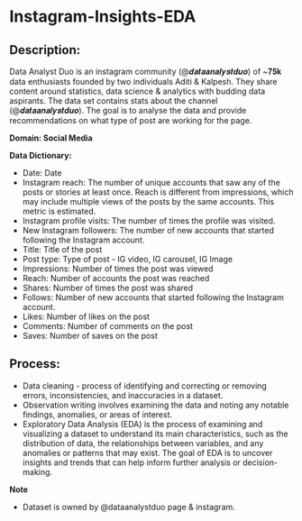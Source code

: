 # Instagram-Insights-EDA

## Description:
Data Analyst Duo is an instagram community (@𝒅𝒂𝒕𝒂𝒂𝒏𝒂𝒍𝒚𝒔𝒕𝒅𝒖𝒐) of ~𝟕𝟓𝐤 data enthusiasts founded by two individuals Aditi & Kalpesh. They share content around statistics, data science & analytics with budding data aspirants. The data set contains stats about the channel (@𝒅𝒂𝒕𝒂𝒂𝒏𝒂𝒍𝒚𝒔𝒕𝒅𝒖𝒐). The goal is to analyse the data and provide recommendations on what type of post are working for the page.

**Domain: Social Media**

**Data Dictionary:**
- Date: Date
- Instagram reach: The number of unique accounts that saw any of the posts or stories at least once. Reach is different from impressions, which may include multiple views of the posts by the same accounts. This metric is estimated.
- Instagram profile visits: The number of times the profile was visited.
- New Instagram followers: The number of new accounts that started following the Instagram account.
- Title: Title of the post
- Post type: Type of post - IG video, IG carousel, IG Image
- Impressions: Number of times the post was viewed
- Reach: Number of accounts the post was reached
- Shares: Number of times the post was shared
- Follows: Number of new accounts that started following the Instagram account.
- Likes: Number of likes on the post
- Comments: Number of comments on the post
- Saves: Number of saves on the post

## Process:
- Data cleaning - process of identifying and correcting or removing errors, inconsistencies, and inaccuracies in a dataset.
- Observation writing involves examining the data and noting any notable findings, anomalies, or areas of interest.
- Exploratory Data Analysis (EDA) is the process of examining and visualizing a dataset to understand its main characteristics, such as the distribution of data, the relationships between variables, and any anomalies or patterns that may exist. The goal of EDA is to uncover insights and trends that can help inform further analysis or decision-making.



**Note**
- Dataset is owned by @dataanalystduo page & instagram.
